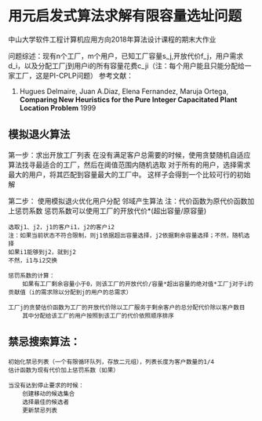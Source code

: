 # 用元启发式算法求解有限容量选址问题

中山大学软件工程计算机应用方向2018年算法设计课程的期末大作业

问题综述：现有n个工厂，m个用户，已知工厂容量s_j,开放代价f_j，用户需求d_i，以及分配工厂j到用户i的所有容量花费c_ji（注：每个用户能且只能分配给一家工厂，这是PI-CPLP问题）
参考文献：
1. Hugues Delmaire, Juan A.Diaz, Elena Fernandez, Maruja Ortega, **Comparing New Heuristics for the Pure Integer Capacitated Plant Location Problem** 1999

## 模拟退火算法

第一步：求出开放工厂列表
    在没有满足客户总需要的时候，使用贪婪随机自适应算法找寻最适合的工厂，然后在阈值范围内随机选取
    对于所有的用户，选择需求最大的用户，将其匹配到容量最大的工厂中。
这样子会得到一个比较可行的初始解

第二步：
    使用模拟退火优化用户分配
    邻域产生算法 注：代价函数为原代价函数加上惩罚系数
    惩罚系数可以使用工厂的开放代价*(超出容量/原容量)

    选取j1、j2，j1的客户i1，j2的客户i2
    注：如果当前状态不符合限制，则j1依据超出容量选择，j2依据剩余容量选择；不然，随机选择
    如果i1能够到j2，就到j2
    不然，i1与i2交换

    惩罚系数的计算：
        如果有工厂剩余容量小于0，则该工厂的开放代价/容量*超出容量的绝对值*工厂j对于i的贡献值（i的需求除以分配到j的用户的总需求）

    工厂j的贪婪估价函数为工厂的开放代价除以工厂服务于剩余客户的总分配代价除以客户数目
        其中分配给该工厂的用户按照到该工厂的代价依照顺序排序

## 禁忌搜索算法：
    初始化禁忌列表（一个有限循环队列，存放二元组），列表长度为客户数量的1/4
    估计函数为现有代价加上惩罚系数（如果）

    当没有达到停止要求的时候：
        创建移动的候选集合
        选择最佳的候选者
        更新禁忌列表